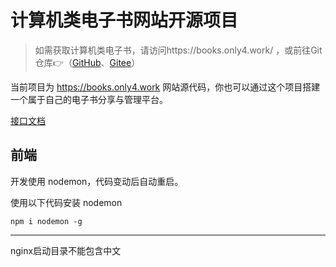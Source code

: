 # 计算机类电子书网站开源项目

> 如需获取计算机类电子书，请访问https://books.only4.work/ ，或前往Git仓库👉（[GitHub](https://github.com/only-4/computer-related-books)、[Gitee](https://gitee.com/only4/computer-related-books)）

当前项目为 https://books.only4.work 网站源代码，你也可以通过这个项目搭建一个属于自己的电子书分享与管理平台。

[接口文档](api.md)

## 前端

开发使用 nodemon，代码变动后自动重启。

使用以下代码安装 nodemon

```
npm i nodemon -g
```

---

nginx启动目录不能包含中文